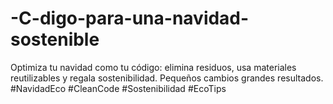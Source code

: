 # -C-digo-para-una-navidad-sostenible
Optimiza tu navidad como tu código: elimina residuos, usa materiales reutilizables y regala sostenibilidad. Pequeños cambios grandes resultados. #NavidadEco #CleanCode #Sostenibilidad #EcoTips
